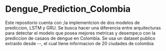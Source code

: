 # Dengue_Prediction_Colombia
Este repositorio cuenta con ;la implementcion de dos modelos de prediccion, LSTM y GRU. Se busca hacer una diferencia entre arquitecturas para detectar el modelo que posea mejores metricas y desempe;o con la prediccion de casaos de dengue en Colombia. Se usa un dataset publico extraido desde --, el cual tiene informacion de 20 ciudades de colombia
